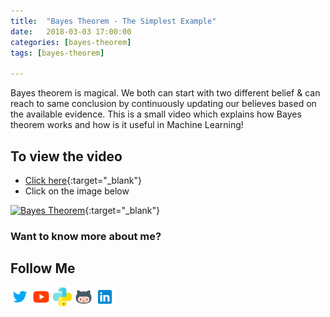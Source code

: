 ```yaml
---
title:  "Bayes Theorem - The Simplest Example"
date:   2018-03-03 17:00:00
categories: [bayes-theorem]
tags: [bayes-theorem]

---
```


Bayes theorem is magical. We both can start with two different belief & can reach to same conclusion by continuously updating our believes based on the available evidence. This is a small video which explains how Bayes theorem works and how is it useful in Machine Learning!

## To view the video
* [Click here](https://youtu.be/MabhYuDyhjo){:target="_blank"}
* Click on the image below

[![Bayes Theorem](http://img.youtube.com/vi/MabhYuDyhjo/0.jpg)](http://www.youtube.com/watch?v=MabhYuDyhjo){:target="_blank"}

### Want to know more about me?
## Follow Me
<a href="https://twitter.com/_bhaveshbhatt" target="_blank"><img class="ai-subscribed-social-icon" src="/assets/images/tw.png" width="30"></a>
<a href="https://www.youtube.com/bhaveshbhatt8791/" target="_blank"><img class="ai-subscribed-social-icon" src="/assets/images/ytb.png" width="30"></a>
<a href="https://www.youtube.com/PythonTricks/" target="_blank"><img class="ai-subscribed-social-icon" src="/assets/images/python_logo.png" width="30"></a>
<a href="https://github.com/bhattbhavesh91" target="_blank"><img class="ai-subscribed-social-icon" src="/assets/images/gthb.png" width="30"></a>
<a href="https://www.linkedin.com/in/bhattbhavesh91/" target="_blank"><img class="ai-subscribed-social-icon" src="/assets/images/lnkdn.png" width="30"></a>
